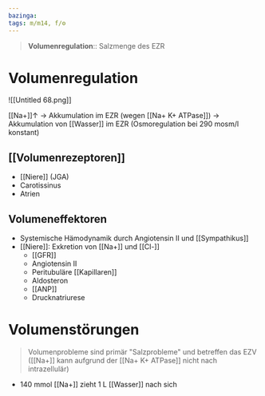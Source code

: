 ```yaml
---
bazinga: 
tags: m/m14, f/⚙️
---
```


> **Volumenregulation**:: Salzmenge des EZR

# Volumenregulation

![[Untitled 68.png]]

[[Na+]]↑ → Akkumulation im EZR (wegen [[Na+ K+ ATPase]]) → Akkumulation von [[Wasser]] im EZR (Osmoregulation bei 290 mosm/l konstant)

## [[Volumenrezeptoren]]
- [[Niere]] (JGA)
- Carotissinus
- Atrien
## Volumeneffektoren
- Systemische Hämodynamik durch Angiotensin II und [[Sympathikus]]
- [[Niere]]: Exkretion von [[Na+]] und [[Cl-]]
	- [[GFR]]
	- Angiotensin II
	- Peritubuläre [[Kapillaren]]
	- Aldosteron
	- [[ANP]]
	- Drucknatriurese


# Volumenstörungen
> Volumenprobleme sind primär "Salzprobleme" und betreffen das EZV ([[Na+]] kann aufgrund der [[Na+ K+ ATPase]] nicht nach intrazellulär)

- 140 mmol [[Na+]] zieht 1 L [[Wasser]] nach sich

